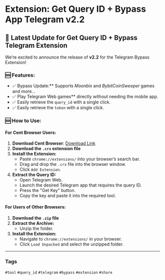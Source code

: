 # Extension: Get Query ID + Bypass App Telegram v2.2

## 🔄 Latest Update for Get Query ID + Bypass Telegram Extension

We’re excited to announce the release of **v2.2** for the Telegram Bypass Extension! 

### 🆘 Features:
- ✅ Bypass Update:** Supports *Moonbix* and *BybitCoinSweeper* games and more...
- ✅ Play Telegram Web games** directly without needing the mobile app.
- ✅ Easily retrieve the `query_id` with a single click.
- ✅ Easily retrieve the `token` with a single click.

### 🆘 How to Use:

#### For Cent Browser Users:
1. **Download Cent Browser**: [Download Link](https://www.centbrowser.com)
2. **Download the `.crx` extension file**
3. **Install the Extension:**
   - Paste `chrome://extensions/` into your browser’s search bar.
   - Drag and drop the `.crx` file into the browser window.
   - Click `Add Extension`.
4. **Extract the Query ID:**
   - Open Telegram Web.
   - Launch the desired Telegram app that requires the query ID.
   - Press the "Get Key" button.
   - Copy the key and paste it into the required tool.

#### For Users of Other Browsers:
1. **Download the `.zip` file**
2. **Extract the Archive:**
   - Unzip the folder.
3. **Install the Extension:**
   - Navigate to `chrome://extensions/` in your browser.
   - Click `Load Unpacked` and select the unzipped folder.

---

### Tags
`#tool` `#query_id` `#telegram` `#bypass` `#extension` `#share`
